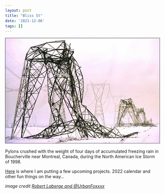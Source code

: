 ```yaml
---
layout: post
title: "Bliss St"
date: '2021-12-06'
tags: []
---
```


![bliss](/assets/bliss.jpg)

<caption>Pylons crushed with the weight of four days of accumulated freezing rain in Boucherville near Montreal, Canada, during the North American Ice Storm of 1998.</caption>

<p><a href = "https://errant-memory.net">Here</a> is where I am putting a few upcoming projects. 2022 calendar and other fun things on the way...</p>

<p><em>image credit <a href = "https://twitter.com/UrbanFoxxxx/status/1468202469096411136">Robert Laberge and @UrbanFoxxxx</a></em></p>